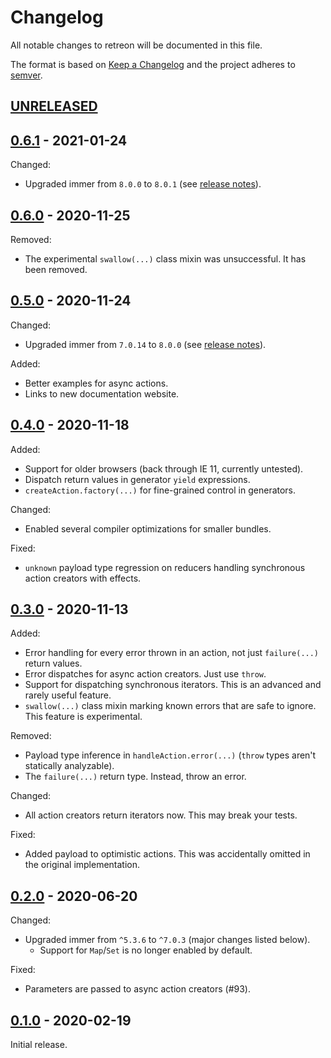 # Changelog
All notable changes to retreon will be documented in this file.

The format is based on [Keep
a Changelog](https://keepachangelog.com/en/1.0.0/) and the project adheres to
[semver](https://semver.org/).

## [UNRELEASED]

## [0.6.1] - 2021-01-24
Changed:
- Upgraded immer from `8.0.0` to `8.0.1` (see [release
  notes](https://github.com/immerjs/immer/releases/tag/v8.0.1)).

## [0.6.0] - 2020-11-25
Removed:
- The experimental `swallow(...)` class mixin was unsuccessful. It has been
  removed.

## [0.5.0] - 2020-11-24
Changed:
- Upgraded immer from `7.0.14` to `8.0.0` (see [release
  notes](https://github.com/immerjs/immer/releases/tag/v8.0.0)).

Added:
- Better examples for async actions.
- Links to new documentation website.

## [0.4.0] - 2020-11-18
Added:
- Support for older browsers (back through IE 11, currently untested).
- Dispatch return values in generator `yield` expressions.
- `createAction.factory(...)` for fine-grained control in generators.

Changed:
- Enabled several compiler optimizations for smaller bundles.

Fixed:
- `unknown` payload type regression on reducers handling synchronous action
  creators with effects.

## [0.3.0] - 2020-11-13
Added:
- Error handling for every error thrown in an action, not just `failure(...)`
  return values.
- Error dispatches for async action creators. Just use `throw`.
- Support for dispatching synchronous iterators. This is an advanced and
  rarely useful feature.
- `swallow(...)` class mixin marking known errors that are safe to ignore.
  This feature is experimental.

Removed:
- Payload type inference in `handleAction.error(...)` (`throw` types aren't
  statically analyzable).
- The `failure(...)` return type. Instead, throw an error.

Changed:
- All action creators return iterators now. This may break your tests.

Fixed:
- Added payload to optimistic actions. This was accidentally omitted in the
  original implementation.

## [0.2.0] - 2020-06-20
Changed:
- Upgraded immer from `^5.3.6` to `^7.0.3` (major changes listed below).
  - Support for `Map`/`Set` is no longer enabled by default.

Fixed:
- Parameters are passed to async action creators (#93).

## [0.1.0] - 2020-02-19
Initial release.

[UNRELEASED]: https://github.com/PsychoLlama/retreon/compare/v0.6.1...HEAD
[0.6.1]: https://github.com/PsychoLlama/retreon/compare/v0.6.0...v0.6.1
[0.6.0]: https://github.com/PsychoLlama/retreon/compare/v0.5.0...v0.6.0
[0.5.0]: https://github.com/PsychoLlama/retreon/compare/v0.4.0...v0.5.0
[0.4.0]: https://github.com/PsychoLlama/retreon/compare/v0.3.0...v0.4.0
[0.3.0]: https://github.com/PsychoLlama/retreon/compare/v0.2.0...v0.3.0
[0.2.0]: https://github.com/PsychoLlama/retreon/compare/v0.1.0...v0.2.0
[0.1.0]: https://github.com/PsychoLlama/retreon/releases/tag/v0.1.0
